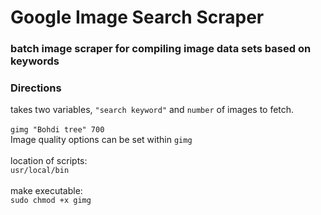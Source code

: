 # Google Image Search Scraper
### batch image scraper for compiling image data sets based on keywords

### Directions
takes two variables, `"search keyword"` and `number` of images to fetch.<br>
<br>
`gimg "Bohdi tree" 700`
<br>
Image quality options can be set within `gimg`<br>
<br>
location of scripts:
<br>
`usr/local/bin`<br>
<br>
make executable:<br>
`sudo chmod +x gimg`
<br>
